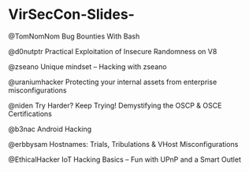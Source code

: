 # VirSecCon-Slides-

@TomNomNom
Bug Bounties With Bash

@d0nutptr
Practical Exploitation of Insecure Randomness on V8

@zseano
Unique mindset – Hacking with zseano

@uraniumhacker
Protecting your internal assets from enterprise misconfigurations

@niden
Try Harder? Keep Trying! Demystifying the OSCP & OSCE Certifications

@b3nac
Android Hacking

@erbbysam
Hostnames: Trials, Tribulations & VHost Misconfigurations

@EthicalHacker
IoT Hacking Basics – Fun with UPnP and a Smart Outlet
